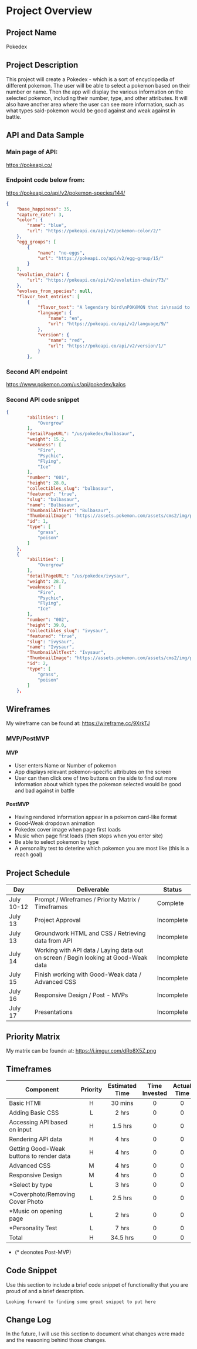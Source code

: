 # Project Overview

## Project Name

Pokedex

## Project Description

This project will create a Pokedex - which is a sort of encyclopedia of different pokemon. The user will be able to select a pokemon based on their number or name.  Then the app will display the various information on the selected pokemon, including their number, type, and other attributes.  It will also have another area where the user can see more information, such as what types said-pokemon would be good against and weak against in battle.

## API and Data Sample

### Main page of API:

https://pokeapi.co/

### Endpoint code below from:

https://pokeapi.co/api/v2/pokemon-species/144/

```json
{
    "base_happiness": 35,
    "capture_rate": 3,
    "color": {
        "name": "blue",
        "url": "https://pokeapi.co/api/v2/pokemon-color/2/"
    },
    "egg_groups": [
        {
            "name": "no-eggs",
            "url": "https://pokeapi.co/api/v2/egg-group/15/"
        }
    ],
    "evolution_chain": {
        "url": "https://pokeapi.co/api/v2/evolution-chain/73/"
    },
    "evolves_from_species": null,
    "flavor_text_entries": [
        {
            "flavor_text": "A legendary bird\nPOKéMON that is\nsaid to appear to\fdoomed people who\nare lost in icy\nmountains.",
            "language": {
                "name": "en",
                "url": "https://pokeapi.co/api/v2/language/9/"
            },
            "version": {
                "name": "red",
                "url": "https://pokeapi.co/api/v2/version/1/"
            }
        },
```


### Second API endpoint

https://www.pokemon.com/us/api/pokedex/kalos

### Second API code snippet

```json
{
        "abilities": [
            "Overgrow"
        ],
        "detailPageURL": "/us/pokedex/bulbasaur",
        "weight": 15.2,
        "weakness": [
            "Fire",
            "Psychic",
            "Flying",
            "Ice"
        ],
        "number": "001",
        "height": 28.0,
        "collectibles_slug": "bulbasaur",
        "featured": "true",
        "slug": "bulbasaur",
        "name": "Bulbasaur",
        "ThumbnailAltText": "Bulbasaur",
        "ThumbnailImage": "https://assets.pokemon.com/assets/cms2/img/pokedex/detail/001.png",
        "id": 1,
        "type": [
            "grass",
            "poison"
        ]
    },
    {
        "abilities": [
            "Overgrow"
        ],
        "detailPageURL": "/us/pokedex/ivysaur",
        "weight": 28.7,
        "weakness": [
            "Fire",
            "Psychic",
            "Flying",
            "Ice"
        ],
        "number": "002",
        "height": 39.0,
        "collectibles_slug": "ivysaur",
        "featured": "true",
        "slug": "ivysaur",
        "name": "Ivysaur",
        "ThumbnailAltText": "Ivysaur",
        "ThumbnailImage": "https://assets.pokemon.com/assets/cms2/img/pokedex/detail/002.png",
        "id": 2,
        "type": [
            "grass",
            "poison"
        ]
    },
 ```



## Wireframes

My wireframe can be found at: https://wireframe.cc/9XrkTJ

### MVP/PostMVP

#### MVP 

- User enters Name or Number of pokemon
- App displays relevant pokemon-specific attributes on the screen
- User can then click one of two buttons on the side to find out more information about which types the pokemon selected would be good and bad against in battle

#### PostMVP

- Having rendered information appear in a pokemon card-like format
- Good-Weak dropdown animation
- Pokedex cover image when page first loads
- Music when page first loads (then stops when you enter site)
- Be able to select pokemon by type
- A personality test to deterine which pokemon you are most like (this is a reach goal)

## Project Schedule

|  Day | Deliverable | Status
|---|---| ---|
|July 10-12| Prompt / Wireframes / Priority Matrix / Timeframes | Complete
|July 13| Project Approval | Incomplete
|July 13| Groundwork HTML and CSS / Retrieving data from API | Incomplete
|July 14| Working with API data / Laying data out on screen / Begin looking at Good-Weak data | Incomplete
|July 15| Finish working with Good-Weak data / Advanced CSS | Incomplete
|July 16| Responsive Design / Post - MVPs | Incomplete
|July 17| Presentations | Incomplete

## Priority Matrix

My matrix can be foundn at: https://i.imgur.com/dRo8X5Z.png

## Timeframes

| Component | Priority | Estimated Time | Time Invested | Actual Time |
| --- | :---: |  :---: | :---: | :---: |
| Basic HTMl | H | 30 mins | 0 | 0 |
| Adding Basic CSS | L | 2 hrs| 0 | 0 |
| Accessing API based on input | H | 1.5 hrs | 0 | 0 |
| Rendering API data | H | 4 hrs | 0| 0 |
| Getting Good-Weak buttons to render data | H | 4 hrs | 0 | 0 |
| Advanced CSS | M | 4 hrs | 0 | 0 |
| Responsive Design | M | 4 hrs | 0 | 0 |
| *Select by type | L | 3 hrs | 0 | 0 |
| *Coverphoto/Removing Cover Photo | L | 2.5 hrs | 0 | 0 |
| *Music on opening page | L | 2 hrs | 0 | 0 |
| *Personality Test | L | 7 hrs | 0 | 0 |
| Total | H | 34.5 hrs|0 |0 |
 * (* deonotes Post-MVP)


## Code Snippet

Use this section to include a brief code snippet of functionality that you are proud of and a brief description.  

```
Looking forward to finding some great snippet to put here
```

## Change Log
 In the future, I will use this section to document what changes were made and the reasoning behind those changes.  
